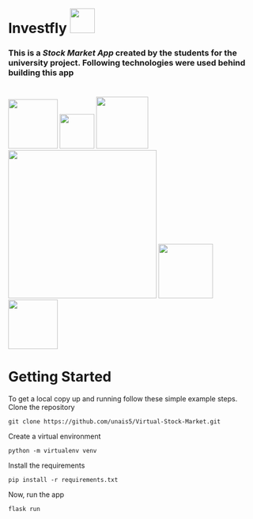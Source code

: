 # Investfly   <img src="https://github.com/unais5/Virtual-Stock-Market/blob/main/app/Static/img/logo1.png" width="50">

### This is a _Stock Market App_ created by the students for the university project. Following technologies were used behind building this app
#
<img src="https://cdn3.iconfinder.com/data/icons/logos-and-brands-adobe/512/267_Python-512.png" width="100"> <img src="https://www.probytes.net/wp-content/uploads/2018/10/flask-logo-png-transparent.png" width="70"> <img src="https://upload.wikimedia.org/wikipedia/commons/thumb/9/97/Sqlite-square-icon.svg/256px-Sqlite-square-icon.svg.png" width="105"> <img src="https://clipart.info/images/ccovers/1499794874html5-js-css3-logo-png.png" width="300"> <img src="https://cdn.iconscout.com/icon/free/png-512/heroku-5-569467.png" width="110"> <img src="https://seeklogo.com/images/G/github-logo-5F384D0265-seeklogo.com.png" width="100">
#
# Getting Started
To get a local copy up and running follow these simple example steps.
Clone the repository
```
git clone https://github.com/unais5/Virtual-Stock-Market.git
```

Create a virtual environment
```
python -m virtualenv venv
```
Install the requirements
```
pip install -r requirements.txt
```
Now, run the app 
```
flask run
```
